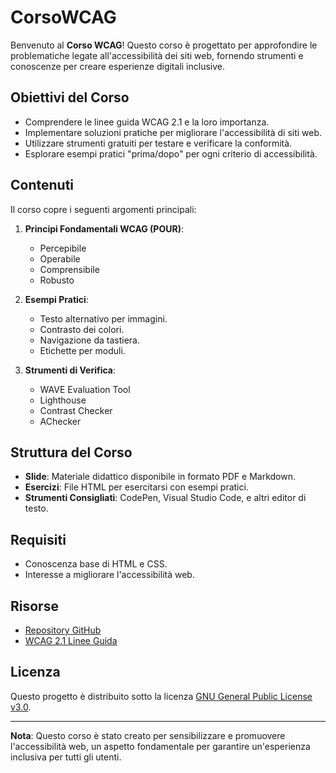 # CorsoWCAG

Benvenuto al **Corso WCAG**! Questo corso è progettato per approfondire le problematiche legate all'accessibilità dei siti web, fornendo strumenti e conoscenze per creare esperienze digitali inclusive.

## Obiettivi del Corso

- Comprendere le linee guida WCAG 2.1 e la loro importanza.
- Implementare soluzioni pratiche per migliorare l'accessibilità di siti web.
- Utilizzare strumenti gratuiti per testare e verificare la conformità.
- Esplorare esempi pratici "prima/dopo" per ogni criterio di accessibilità.

## Contenuti

Il corso copre i seguenti argomenti principali:

1. **Principi Fondamentali WCAG (POUR)**:
   - Percepibile
   - Operabile
   - Comprensibile
   - Robusto

2. **Esempi Pratici**:
   - Testo alternativo per immagini.
   - Contrasto dei colori.
   - Navigazione da tastiera.
   - Etichette per moduli.

3. **Strumenti di Verifica**:
   - WAVE Evaluation Tool
   - Lighthouse
   - Contrast Checker
   - AChecker

## Struttura del Corso

- **Slide**: Materiale didattico disponibile in formato PDF e Markdown.
- **Esercizi**: File HTML per esercitarsi con esempi pratici.
- **Strumenti Consigliati**: CodePen, Visual Studio Code, e altri editor di testo.

## Requisiti

- Conoscenza base di HTML e CSS.
- Interesse a migliorare l'accessibilità web.

## Risorse

- [Repository GitHub](https://github.com/matteobaccan/CorsoWCAG)
- [WCAG 2.1 Linee Guida](https://www.w3.org/TR/WCAG21/)

## Licenza

Questo progetto è distribuito sotto la licenza [GNU General Public License v3.0](LICENSE).

---
**Nota**: Questo corso è stato creato per sensibilizzare e promuovere l'accessibilità web, un aspetto fondamentale per garantire un'esperienza inclusiva per tutti gli utenti.
